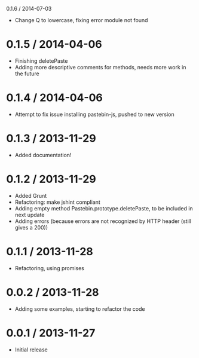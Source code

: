 0.1.6 / 2014-07-03

  * Change Q to lowercase, fixing error module not found

0.1.5 / 2014-04-06
==================

  * Finishing deletePaste
  * Adding more descriptive comments for methods, needs more work in the future

0.1.4 / 2014-04-06
==================

  * Attempt to fix issue installing pastebin-js, pushed to new version

0.1.3 / 2013-11-29
==================

  * Added documentation!

0.1.2 / 2013-11-29
==================

  * Added Grunt
  * Refactoring: make jshint compliant
  * Adding empty method Pastebin.prototype.deletePaste, to be included in next update
  * Adding errors (because errors are not recognized by HTTP header (still gives a 200))

0.1.1 / 2013-11-28
==================

  * Refactoring, using promises

0.0.2 / 2013-11-28
==================

  * Adding some examples, starting to refactor the code

0.0.1 / 2013-11-27
==================

  * Initial release
